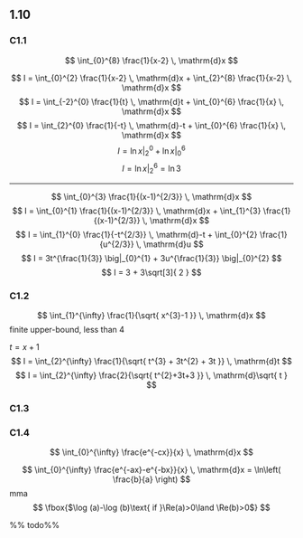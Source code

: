 ## 1.10

### C1.1
$$
\int_{0}^{8} \frac{1}{x-2} \, \mathrm{d}x 
$$

$$
I = 
\int_{0}^{2} \frac{1}{x-2} \, \mathrm{d}x +
\int_{2}^{8} \frac{1}{x-2} \, \mathrm{d}x 
$$
$$
I = 
\int_{-2}^{0} \frac{1}{t} \, \mathrm{d}t +
\int_{0}^{6} \frac{1}{x} \, \mathrm{d}x 
$$
$$
I = 
\int_{2}^{0} \frac{1}{-t} \, \mathrm{d}-t +
\int_{0}^{6} \frac{1}{x} \, \mathrm{d}x 
$$
$$
I = \ln x \big|_{2}^{0} + \ln x \big|_{0}^{6}
$$
$$
I = \ln x \big|_{2}^{6} = \ln {3}
$$

---

$$
\int_{0}^{3} \frac{1}{(x-1)^{2/3}} \, \mathrm{d}x 
$$
$$
I = 
\int_{0}^{1} \frac{1}{(x-1)^{2/3}} \, \mathrm{d}x +
\int_{1}^{3} \frac{1}{(x-1)^{2/3}} \, \mathrm{d}x 
$$
$$
I = 
\int_{1}^{0} \frac{1}{-t^{2/3}} \, \mathrm{d}-t +
\int_{0}^{2} \frac{1}{u^{2/3}} \, \mathrm{d}u
$$
$$
I =
3t^{\frac{1}{3}} \big|_{0}^{1} + 
3u^{\frac{1}{3}} \big|_{0}^{2}
$$
$$
I = 3 + 3\sqrt[3]{ 2 }
$$

### C1.2
$$
\int_{1}^{\infty} \frac{1}{\sqrt{ x^{3}-1 }} \, \mathrm{d}x 
$$
finite upper-bound, less than 4

$t = x+1$
$$
I = \int_{2}^{\infty} \frac{1}{\sqrt{ t^{3} + 3t^{2} + 3t }} \, \mathrm{d}t 
$$
$$
I = \int_{2}^{\infty} \frac{2}{\sqrt{ t^{2}+3t+3 }}  \, \mathrm{d}\sqrt{ t } 
$$

### C1.3

### C1.4
$$
\int_{0}^{\infty} \frac{e^{-cx}}{x} \, \mathrm{d}x 
$$


$$
\int_{0}^{\infty} \frac{e^{-ax}-e^{-bx}}{x} \, \mathrm{d}x
= \ln\left( \frac{b}{a} \right)
$$
mma
$$
\fbox{$\log (a)-\log (b)\text{ if }\Re(a)>0\land \Re(b)>0$}
$$

%% todo%%